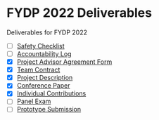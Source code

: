 # FYDP 2022 Deliverables

Deliverables for FYDP 2022

- [ ] [Safety Checklist](./SYDE%20Prototype%20Safety%20Checklist.pdf)
- [ ] [Accountability Log](./SYDE461-F2022-00-Eng%20Accountability%20Log%20Instructions.pdf)
- [x] [Project Advisor Agreement Form](./SYDE461-F2022-01-Project%20Advisor%20Agreement%20Form.pdf)
- [x] [Team Contract](./SYDE461-F2022-01-Team%20Contract%20Instructions.pdf)
- [x] [Project Description](./SYDE461-F2022-02-Project%20Description.pdf)
- [x] [Conference Paper](./SYDE461-F2022-03-Project%20Analysis%20Conference%20Paper%20Assessment.pdf)
- [x] [Individual Contributions](./SYDE461-F2022-04-Individual%20Contribution%20Document.pdf)
- [ ] [Panel Exam](./SYDE461-F2022-05-Panel%20Exam.pdf)
- [ ] [Prototype Submission](./SYDE461-F2022-06-Prototype%20Submission%20+%20Safety%20and%20Ethics.pdf)
